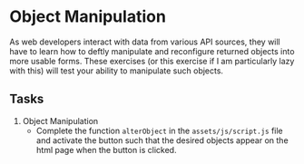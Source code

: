# Object Manipulation

As web developers interact with data from various API sources, they will have to learn how to deftly manipulate and reconfigure returned objects into more usable forms.  These exercises (or this exercise if I am particularly lazy with this) will test your ability to manipulate such objects.

## Tasks
1. Object Manipulation
    * Complete the function `alterObject` in the `assets/js/script.js` file and activate the button such that the desired objects appear on the html page when the button is clicked.